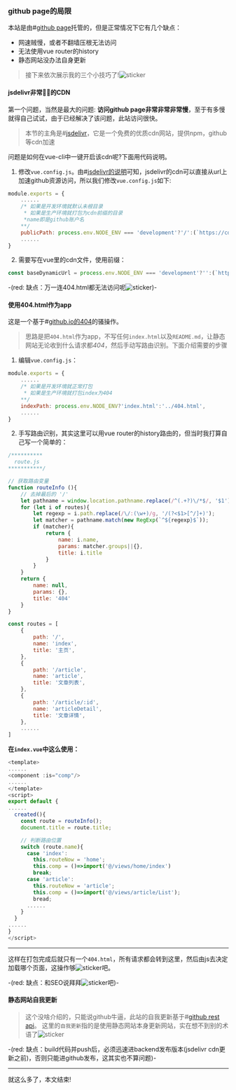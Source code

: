 ### github page的局限
本站是由#[github page](https://github.io)托管的，但是正常情况下它有几个缺点：

* 网速贼慢，或者不翻墙压根无法访问
* 无法使用vue router的history
* 静态网站没办法自身更新

> 接下来依次展示我的三个小技巧了!![sticker](https://cdn.jsdelivr.net/gh/yunyuyuan/yunyuyuan.github.io@latest/dynamic/sticker/yellow-face/59.png?ran=1603380653948)

#### jsdelivr非常🐂🍺的CDN
第一个问题，当然是最大的问题: **访问github page非常非常非常慢**，至于有多慢就得自己试试，由于已经解决了该问题，此站访问很快。

> 本节的主角是#[jsdelivr](https://www.jsdelivr.com/)，它是一个免费的优质cdn网站，提供npm，github等cdn加速

问题是如何在vue-cli中一键开启该cdn呢?下面用代码说明。

1. 修改`vue.config.js`。由#[jsdelivr的说明](https://www.jsdelivr.com/?docs=gh)可知，jsdelivr的cdn可以直接从url上加速github资源访问，所以我们修改`vue.config.js`如下:
```javascript
module.exports = {
    ......
    /* 如果是开发环境就默认未根目录
     * 如果是生产环境就打包为cdn前缀的目录
     *name即是github账户名
    **/
    publicPath: process.env.NODE_ENV === 'development'?'/':(`https://cdn.jsdelivr.net/gh/${name}/${name}.github.io@latest/dist`),
    ......
}
```
2. 需要写在vue里的cdn文件，使用前缀：
```javascript
const baseDynamicUrl = process.env.NODE_ENV === 'development'?'':(`https://cdn.jsdelivr.net/gh/${name}/${name}.github.io@latest/${your directory}`)
```
-(red: 缺点：万一连404.html都无法访问呢![sticker](https://cdn.jsdelivr.net/gh/yunyuyuan/yunyuyuan.github.io@latest/dynamic/sticker/aru/45.png?ran=1603380653948))-

#### 使用404.html作为app
这是一个基于#[github.io的404](https://docs.github.com/en/free-pro-team@latest/github/working-with-github-pages/creating-a-custom-404-page-for-your-github-pages-site)的骚操作。

> 思路是把`404.html`作为app，不写任何`index.html`以及`README.md`，让静态网站无论收到什么请求都*404*，然后手动写路由识别。下面介绍需要的步骤

1. 编辑`vue.config.js`：
```js
module.exports = {
    ......
    /* 如果是开发环境就正常打包
     * 如果是生产环境就打包index为404
    **/
    indexPath: process.env.NODE_ENV?'index.html':'../404.html',
    ......
}
```

2. 手写路由识别，其实这里可以用vue router的history路由的，但当时我打算自己写一个简单的：
```js
/**********
  route.js
***********/

// 获取路由变量
function routeInfo (){
    // 去掉最后的 '/'
    let pathname = window.location.pathname.replace(/^(.+?)\/*$/, '$1');
    for (let i of routes){
        let regexp = i.path.replace(/\/:(\w+)/g, '/(?<$1>[^/]+)');
        let matcher = pathname.match(new RegExp(`^${regexp}$`));
        if (matcher){
            return {
                name: i.name,
                params: matcher.groups||{},
                title: i.title
            }
        }
    }
    return {
        name: null,
        params: {},
        title: '404'
    }
}

const routes = [
    {
        path: '/',
        name: 'index',
        title: '主页',
    },
    {
        path: '/article',
        name: 'article',
        title: '文章列表',
    },
    {
        path: '/article/:id',
        name: 'articleDetail',
        title: '文章详情',
    },
    ......
]

```
**在`index.vue`中这么使用：**
```js
<template>
......
<component :is="comp"/>
......
</template>
<script>
export default {
......
  created(){
    const route = routeInfo();
    document.title = route.title;

    // 判断路由位置
    switch (route.name){
      case 'index':
        this.routeNow = 'home';
        this.comp = ()=>import('@/views/home/index')
        break;
      case 'article':
        this.routeNow = 'article';
        this.comp = ()=>import('@/views/article/List');
        bread;
      ......
    }
  }
......
}
</script>
```
---
这样在打包完成后就只有一个`404.html`，所有请求都会转到这里，然后由js去决定加载哪个页面，这操作够![sticker](https://cdn.jsdelivr.net/gh/yunyuyuan/yunyuyuan.github.io@latest/dynamic/sticker/aru/79.png?ran=1603380653948)吧。

-(red: 缺点：和SEO说拜拜![sticker](https://cdn.jsdelivr.net/gh/yunyuyuan/yunyuyuan.github.io@latest/dynamic/sticker/yellow-face/48.png?ran=1603380653948)吧)-
#### 静态网站自我更新

> 这个没啥介绍的，只能说github牛逼，此站的自我更新基于#[github rest api](https://developer.github.com/)。
> 这里的`自我更新`指的是使用静态网站本身更新网站，实在想不到别的术语了![sticker](https://cdn.jsdelivr.net/gh/yunyuyuan/yunyuyuan.github.io@latest/dynamic/sticker/yellow-face/45.png?ran=1603380653948)

-(red: 缺点：build代码并push后，必须迅速进backend发布版本(jsdelivr cdn更新之前)，否则只能进github发布，这其实也不算问题)-

---

就这么多了，本文结束!